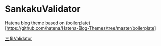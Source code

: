 SankakuValidator
================

Hatena blog theme based on (boilerplate)[https://github.com/hatena/Hatena-Blog-Themes/tree/master/boilerplate]

[三角Validator](http://sankakuvalidator.hatenablog.com/)

